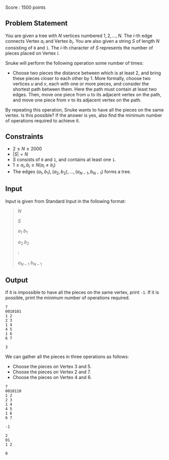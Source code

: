 Score : $1500$ points

## Problem Statement

You are given a tree with $N$ vertices numbered $1, 2, ..., N$. The $i$-th edge connects Vertex $a_i$ and Vertex $b_i$.
You are also given a string $S$ of length $N$ consisting of `0` and `1`. The $i$-th character of $S$ represents the number of pieces placed on Vertex $i$.

Snuke will perform the following operation some number of times:

- Choose two pieces the distance between which is at least $2$, and bring these pieces closer to each other by $1$. More formally, choose two vertices $u$ and $v$, each with one or more pieces, and consider the shortest path between them. Here the path must contain at least two edges. Then, move one piece from $u$ to its adjacent vertex on the path, and move one piece from $v$ to its adjacent vertex on the path.

By repeating this operation, Snuke wants to have all the pieces on the same vertex. Is this possible?
If the answer is yes, also find the minimum number of operations required to achieve it.

## Constraints

- $2 \leq N \leq 2000$
- $|S| = N$
- $S$ consists of `0` and `1`, and contains at least one `1`.
- $1 \leq a_i, b_i \leq N(a_i \neq b_i)$
- The edges $(a_1, b_1), (a_2, b_2), ..., (a_{N - 1}, b_{N - 1})$ forms a tree.

## Input

Input is given from Standard Input in the following format:

> $N$
> 
> $S$
> 
> $a_1$ $b_1$
> 
> $a_2$ $b_2$
> 
> $:$
> 
> $a_{N - 1}$ $b_{N - 1}$

## Output

If it is impossible to have all the pieces on the same vertex, print `-1`. If it is possible, print the minimum number of operations required.

```input1
7
0010101
1 2
2 3
1 4
4 5
1 6
6 7
```

```output1
3
```

We can gather all the pieces in three operations as follows:

- Choose the pieces on Vertex $3$ and $5$.
- Choose the pieces on Vertex $2$ and $7$.
- Choose the pieces on Vertex $4$ and $6$.

```input2
7
0010110
1 2
2 3
1 4
4 5
1 6
6 7
```

```output2
-1
```

```input3
2
01
1 2
```

```output3
0
```